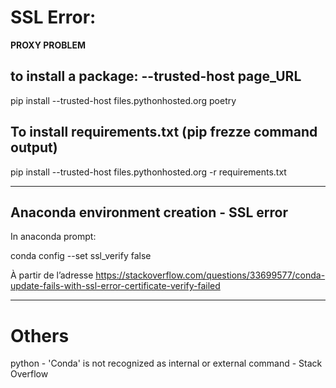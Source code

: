 # SSL Error:

**PROXY PROBLEM**

## to install a package: --trusted-host page_URL

pip install --trusted-host files.pythonhosted.org poetry


## To install requirements.txt (pip frezze command output)

pip install --trusted-host files.pythonhosted.org -r requirements.txt

-----------------------------

## Anaconda environment creation - SSL error

In anaconda prompt: 

conda config --set ssl_verify false 

À partir de l’adresse <https://stackoverflow.com/questions/33699577/conda-update-fails-with-ssl-error-certificate-verify-failed> 


------------------------------

# Others 

python - 'Conda' is not recognized as internal or external command - Stack Overflow
